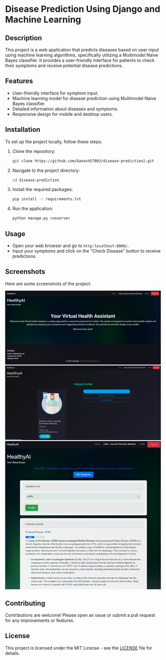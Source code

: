 # Disease Prediction Using Django and Machine Learning

## Description
This project is a web application that predicts diseases based on user input using machine learning algorithms, specifically utilizing a Multimodel Naive Bayes classifier. It provides a user-friendly interface for patients to check their symptoms and receive potential disease predictions.

## Features
- User-friendly interface for symptom input.
- Machine learning model for disease prediction using Multimodel Naive Bayes classifier.
- Detailed information about diseases and symptoms.
- Responsive design for mobile and desktop users.

## Installation
To set up the project locally, follow these steps:

1. Clone the repository:
   ```bash
   git clone https://github.com/Ganesh57803/disease-prediction2.git
   ```
2. Navigate to the project directory:
   ```bash
   cd disease-prediction
   ```
3. Install the required packages:
   ```bash
   pip install -r requirements.txt
   ```
4. Run the application:
   ```bash
   python manage.py runserver
   ```

## Usage
- Open your web browser and go to `http:localhost:8000/`.
- Input your symptoms and click on the "Check Disease" button to receive predictions.

## Screenshots
Here are some screenshots of the project:

![Screenshot 1](images/1.png)
![Screenshot 2](images/2.png)
![Screenshot 3](images/3.png)

## Contributing
Contributions are welcome! Please open an issue or submit a pull request for any improvements or features.

## License
This project is licensed under the MIT License - see the [LICENSE](LICENSE) file for details.
